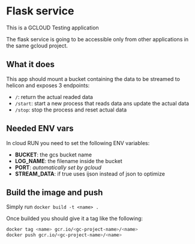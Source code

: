 # Flask service

This is a GCLOUD Testing application

The flask service is going to be accessible only from other applications in the same gcloud project.

## What it does

This app should mount a bucket containing the data to be streamed to helicon and exposes 3 endpoints:

- `/`: return the actual readed data
- `/start`: start a new process that reads data ans update the actual data
- `/stop`: stop the process and reset actual data

## Needed ENV vars

In cloud RUN you need to set the following ENV variables:

- **BUCKET**: the gcs bucket name
- **LOG_NAME**: the filename inside the bucket
- **PORT**: *automatically set by gcloud*
- **STREAM_DATA**: if true uses ijson instead of json to optimize

## Build the image and push

Simply run `docker build -t <name> .`

Once builded you should give it a tag like the following:
```bash
docker tag <name> gcr.io/<gc-project-name>/<name>
docker push gcr.io/<gc-project-name>/<name>
```
